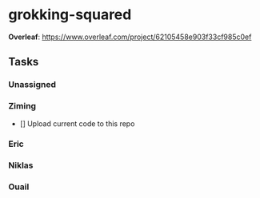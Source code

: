 # grokking-squared

**Overleaf**: https://www.overleaf.com/project/62105458e903f33cf985c0ef

## Tasks

### Unassigned

### Ziming
- [] Upload current code to this repo

### Eric

### Niklas

### Ouail


